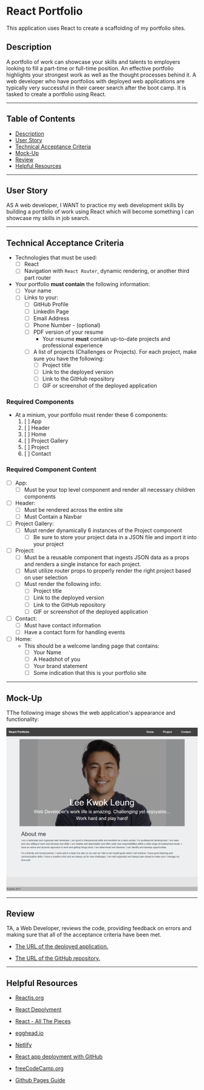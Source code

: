 # React Portfolio

This application uses React to create a scaffolding of my portfolio sites.

## Description

A portfolio of work can showcase your skills and talents to employers looking to fill a part-time or full-time position. An effective portfolio highlights your strongest work as well as the thought processes behind it. A web developer who have portfolios with deployed web applications are typically very successful in their career search after the boot camp. It is tasked to create a portfolio using React.

---

 ## Table of Contents
  * [Description](#description)
  * [User Story](#user-story)
  * [Technical Acceptance Criteria](#technical-acceptance-criteria)
  * [Mock-Up](#mock-up)
  * [Review](#review)
  * [Helpful Resources](#helpful-resources)

---

## User Story

AS A web developer, I WANT to practice my web development skills by building a portfolio of work using React which will become something I can showcase my skills in job search.

---

## Technical Acceptance Criteria

* Technologies that must be used:
  * [ ] React
  * [ ] Navigation with `React Router`, dynamic rendering, or another third part router
* Your portfolio **must contain** the following information:
  * [ ] Your name
  * [ ] Links to your:
    * [ ] GitHub Profile
    * [ ] LinkedIn Page
    * [ ] Email Address
    * [ ] Phone Number - (optional)
    * [ ] PDF version of your resume
      * Your resume **must** contain up-to-date projects and professional experience
    * [ ] A list of projects (Challenges or Projects). For each project, make sure you have the following:
      * [ ] Project title
      * [ ] Link to the deployed version
      * [ ] Link to the GitHub repository
      * [ ] GIF or screenshot of the deployed application

### Required Components

* At a minium, your portfolio must render these 6 components:
  1. [ ] App
  2. [ ] Header
  4. [ ] Home
  5. [ ] Project Gallery
  6. [ ] Project
  7. [ ] Contact

### Required Component Content
* [ ] App:
  * [ ] Must be your top level component and render all necessary children components
* [ ] Header:
   * [ ] Must be rendered across the entire site
   * [ ] Must Contain a Navbar
* [ ] Project Gallery:
  * [ ] Must render dynamically 6 instances of the Project component
    * [ ] Be sure to store your project data in a JSON file and import it into your project
* [ ] Project:
   * [ ] Must be a reusable component that ingests JSON data as a props and renders a single instance for each project.
   * [ ] Must utilize router props to properly render the right project based on user selection
   * [ ] Must render the following info:
     * [ ] Project title
     * [ ] Link to the deployed version
     * [ ] Link to the GitHub repository
     * [ ] GIF or screenshot of the deployed application
* [ ] Contact:
  * [ ] Must have contact information
  * [ ] Have a contact form for handling events
* [ ] Home:
  * This should be a welcome landing page that contains:
     * [ ] Your Name
     * [ ] A Headshot of you
     * [ ] Your brand statement
     * [ ] Some indication that this is your portfolio site

---

## Mock-Up

TThe following image shows the web application's appearance and functionality:

![Image of the React Portfolio](./public/images/mockup.png)

---

## Review

TA, a Web Developer, reviews the code, providing feedback on errors and making sure that all of the acceptance criteria have been met.

* [The URL of the deployed application.](https://seacrest3.github.io/seacrest-react-portfolio/)

* [The URL of the GitHub repository.](https://github.com/seacrest3/seacrest-react-portfolio.git)

---

## Helpful Resources

- [Reactjs.org](https://reactjs.org/docs/introducing-jsx.html)

- [React Depolyment](https://create-react-app.dev/docs/deployment/#github-pages)

- [React - All The Pieces](https://gist.github.com/jdtdesigns/936839ea2cea6b4d3193b520c750a09b)

- [egghead.io](https://egghead.io/courses/build-a-name-picker-app-intro-to-react-hooks-context-api-1ded)

- [Netlify](https://www.netlify.com/)

- [React app deployment with GitHub](https://create-react-app.dev/docs/deployment/#github-pages)

- [freeCodeCamp.org](https://www.freecodecamp.org/)

- [Github Pages Guide](https://pages.github.com/)